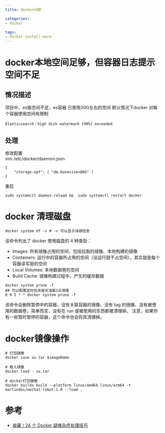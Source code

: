 ```yaml
---
title: docker问题

categories: 
- docker

tags:
- docker-install-ware
---
```


# docker本地空间足够，但容器日志提示空间不足

## 情况描述
项目中，es报空间不足，es容器 已使用30G左右的空间
默认情况下docker 对每个容器使用空间有限制  
```
Elasticsearch：high disk watermark [90%] exceeded
```
<!--more-->

## 处理
修改配置   
vim /etc/docker/daemon.json   
```
{
    "storage-opt": [ "dm.basesize=80G" ]
} 
```
重启 
```
sudo systemctl daemon-reload &&  sudo systemctl restart docker
```

# docker 清理磁盘
```shell
docker system df -v # -v 可以显示详细信息
```
该命令列出了 docker 使用磁盘的 4 种类型：  
* Images: 所有镜像占用的空间，包括拉取的镜像、本地构建的镜像
* Containers: 运行中的容器所占用的空间（没运行就不占空间），其实就是每个容器读写层的空间
* Local Volumes: 本地数据卷的空间
* Build Cache: 镜像构建过程中，产生的缓存数据

```shell
docker system prune -f
## 可以配置定时任务每天凌晨1点清理
0 0 1 * * docker system prune -f
```
该命令会删除暂停中的容器、没有关联容器的镜像、没有 tag 的镜像、没有被使用的数据卷，简单而言，没有在 run 或被使用的东西都被清理掉，
注意，如果你有一些暂时暂停的容器，这个命令也会将其清理掉。


# docker镜像操作
```
# 打包镜像
docker save xx.tar $imageName

# 载入镜像
docker load - xx.tar

# docker打包镜像
docker buildx build --platform linux/amd64,linux/arm64 -t martindai/wechat-robot:1.0 --load .
```

# 参考
* [收藏！24 个 Docker 疑难杂症处理技巧](https://www.bilibili.com/read/cv16472262)


